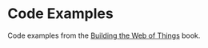 # Code Examples 
Code examples from the [Building the Web of Things](http://manning.com/guinard/?a_aid=wot&a_bid=16f48f14) book.

